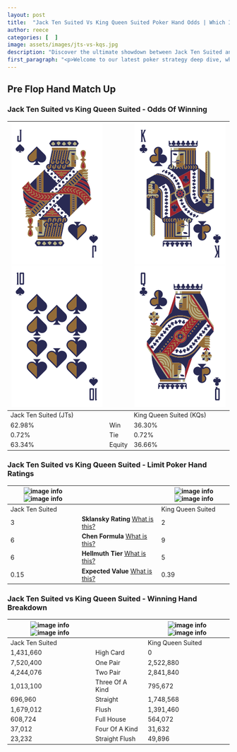 ```yaml
---
layout: post
title:  "Jack Ten Suited Vs King Queen Suited Poker Hand Odds | Which Is The Better Hand In Poker? A Complete Guide"
author: reece
categories: [  ]
image: assets/images/jts-vs-kqs.jpg
description: "Discover the ultimate showdown between Jack Ten Suited and King Queen Suited in poker! Uncover the odds, strategies, and scenarios where one hand triumphs over the other. Get ready to up your poker game with this thrilling analysis."
first_paragraph: "<p>Welcome to our latest poker strategy deep dive, where we're pitting two distinct hands against each other in a high-stakes showdown: Jack Ten Suited vs King Queen Suited.</p><p>In the dynamic world of poker, every decision counts, and knowing which hand holds the upper hand is key to your success at the table.</p><p>In this article, we'll dissect these two hands, explore the scenarios where one dominates the other, and equip you with the knowledge to make strategic choices that can tip the odds in your favor.</p><p>Get ready to unravel the intriguing dynamics of these poker hands and elevate your game to new heights.</p>"
---
```




[comment]: # (sp0)

## Pre Flop Hand Match Up

<div class="table hand-ratings" markdown="1"> 



### Jack Ten Suited vs King Queen Suited - Odds Of Winning


    
| ![image info](assets/images/hand1/j.png) ![image info](assets/images/hand1/t.png) |  | ![image info](assets/images/hand2/k.png) ![image info](assets/images/hand2/q.png) |
| -------- | -------- | -------- |
| Jack Ten Suited (JTs) |  | King Queen Suited (KQs) |
| 62.98% | Win | 36.30% |
| 0.72% | Tie | 0.72% |
| 63.34% | Equity | 36.66% |




[comment]: # (sp1)



### Jack Ten Suited vs King Queen Suited - Limit Poker Hand Ratings


    
| ![image info](https://www.riverpairs.com/assets/images/hand1/j.png) ![image info](https://www.riverpairs.com/assets/images/hand1/t.png) |  | ![image info](https://www.riverpairs.com/assets/images/hand2/k.png) ![image info](https://www.riverpairs.com/assets/images/hand2/q.png) |
| -------- | -------- | -------- |
| Jack Ten Suited |  | King Queen Suited |
| 3 | **Sklansky Rating** [What is this?](/sklansky-rating-explained) | 2 |
| 6 | **Chen Formula** [What is this?](/chen-formula-explained) | 9 |
| 6 | **Hellmuth Tier** [What is this?](/Hellmuth-tier-explained) | 5 |
| 0.15 | **Expected Value** [What is this?](/expected-value-explained) | 0.39 |




[comment]: # (sp2)



### Jack Ten Suited vs King Queen Suited - Winning Hand Breakdown


    
| ![image info](https://www.riverpairs.com/assets/images/hand1/j.png) ![image info](https://www.riverpairs.com/assets/images/hand1/t.png) |  | ![image info](https://www.riverpairs.com/assets/images/hand2/k.png) ![image info](https://www.riverpairs.com/assets/images/hand2/q.png) |
| -------- | -------- | -------- |
| Jack Ten Suited |  | King Queen Suited |
| 1,431,660 | High Card | 0 |
| 7,520,400 | One Pair | 2,522,880 |
| 4,244,076 | Two Pair | 2,841,840 |
| 1,013,100 | Three Of A Kind | 795,672 |
| 696,960 | Straight | 1,748,568 |
| 1,679,012 | Flush | 1,391,460 |
| 608,724 | Full House | 564,072 |
| 37,012 | Four Of A Kind | 31,632 |
| 23,232 | Straight Flush | 49,896 |




[comment]: # (sp3)



</div>

[comment]: # (sp4)



[comment]: # (sp5)

